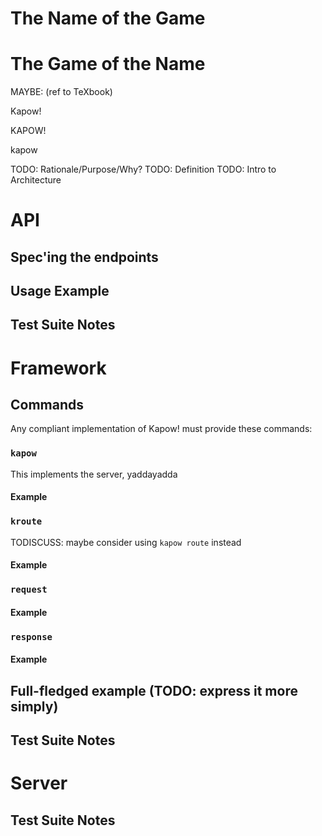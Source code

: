 # The Name of the Game



# The Game of the Name
MAYBE: (ref to TeXbook)

Kapow!

KAPOW!

kapow

TODO: Rationale/Purpose/Why?
TODO: Definition
TODO: Intro to Architecture


# API
## Spec'ing the endpoints

## Usage Example

## Test Suite Notes


# Framework
## Commands
Any compliant implementation of Kapow! must provide these commands:

### `kapow`
This implements the server, yaddayadda

#### Example

### `kroute`
TODISCUSS: maybe consider using `kapow route` instead

#### Example

### `request`

#### Example

### `response`

#### Example

## Full-fledged example  (TODO: express it more simply)


## Test Suite Notes

# Server


## Test Suite Notes
